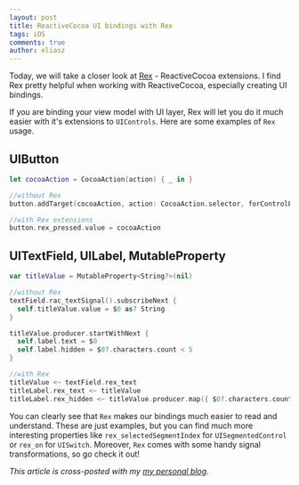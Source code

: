 ```yaml
---
layout: post
title: ReactiveCocoa UI bindings with Rex
tags: iOS
comments: true
author: eliasz
---
```

Today, we will take a closer look at [Rex](https://github.com/RACCommunity/Rex) - ReactiveCocoa extensions. I find Rex pretty helpful when working with ReactiveCocoa, especially creating UI bindings.

If you are binding your view model with UI layer, Rex will let you do it much easier with it's extensions to `UIControls`. Here are some examples of `Rex` usage.

UIButton
---
```swift
let cocoaAction = CocoaAction(action) { _ in }

//without Rex
button.addTarget(cocoaAction, action: CocoaAction.selector, forControlEvents: .TouchUpInside)

//with Rex extensions
button.rex_pressed.value = cocoaAction
```

UITextField, UILabel, MutableProperty
---
```swift
var titleValue = MutableProperty<String?>(nil)

//without Rex
textField.rac_textSignal().subscribeNext {
  self.titleValue.value = $0 as? String
}

titleValue.producer.startWithNext {
  self.label.text = $0
  self.label.hidden = $0?.characters.count < 5
}

//with Rex
titleValue <~ textField.rex_text
titleLabel.rex_text <~ titleValue
titleLabel.rex_hidden <~ titleValue.producer.map({ $0?.characters.count < 5 })
```

You can clearly see that `Rex` makes our bindings much easier to read and understand. These are just examples, but you can find much more interesting properties like `rex_selectedSegmentIndex` for `UISegmentedControl` or `rex_on` for `UISwitch`. Moreover, `Rex` comes with some handy signal transformations, so go check it out!

*This article is cross-posted with my [my personal blog](http://eluss.github.io/).*
